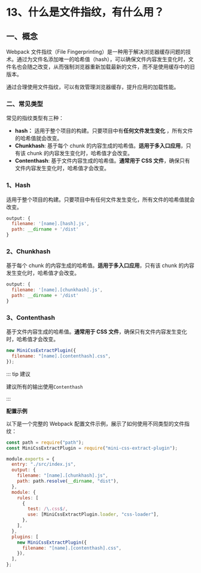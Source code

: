# 13、什么是文件指纹，有什么用？

## 一、概念

Webpack 文件指纹（File Fingerprinting）是一种用于解决浏览器缓存问题的技术。通过为文件名添加唯一的哈希值（hash），可以确保文件内容发生变化时，文件名也会随之改变，从而强制浏览器重新加载最新的文件，而不是使用缓存中的旧版本。

通过合理使用文件指纹，可以有效管理浏览器缓存，提升应用的加载性能。

### 二、常见类型

常见的指纹类型有三种：

- **hash：** 适用于整个项目的构建。只要项目中有**任何文件发生变化** ，所有文件的哈希值就会改变。
- **Chunkhash**: 基于每个 chunk 的内容生成的哈希值。**适用于多入口应用**，只有该 chunk 的内容发生变化时，哈希值才会改变。
- **Contenthash**: 基于文件内容生成的哈希值。**通常用于 CSS 文件**，确保只有文件内容发生变化时，哈希值才会改变。

### 1、Hash

适用于整个项目的构建。只要项目中有任何文件发生变化，所有文件的哈希值就会改变。

```javascript
output: {
  filename: '[name].[hash].js',
  path: __dirname + '/dist'
}
```

### 2、Chunkhash

基于每个 chunk 的内容生成的哈希值。**适用于多入口应用**，只有该 chunk 的内容发生变化时，哈希值才会改变。

```javascript
output: {
  filename: '[name].[chunkhash].js',
  path: __dirname + '/dist'
}
```

### 3、Contenthash

基于文件内容生成的哈希值。**通常用于 CSS 文件**，确保只有文件内容发生变化时，哈希值才会改变。

```javascript
new MiniCssExtractPlugin({
  filename: "[name].[contenthash].css",
});
```

::: tip 建议

建议所有的输出使用`Contenthash`

:::

**配置示例**

以下是一个完整的 Webpack 配置文件示例，展示了如何使用不同类型的文件指纹：

```javascript
const path = require("path");
const MiniCssExtractPlugin = require("mini-css-extract-plugin");

module.exports = {
  entry: "./src/index.js",
  output: {
    filename: "[name].[chunkhash].js",
    path: path.resolve(__dirname, "dist"),
  },
  module: {
    rules: [
      {
        test: /\.css$/,
        use: [MiniCssExtractPlugin.loader, "css-loader"],
      },
    ],
  },
  plugins: [
    new MiniCssExtractPlugin({
      filename: "[name].[contenthash].css",
    }),
  ],
};
```
